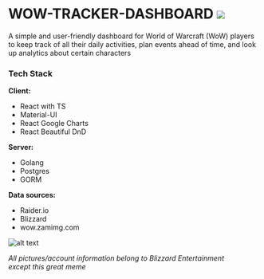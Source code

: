 # WOW-TRACKER-DASHBOARD <a href="https://www.linkedin.com/in/kattschmidt/"><img src="https://img.shields.io/badge/LinkedIn-0077B5?style=for-the-badge&logo=linkedin&logoColor=white"/> </a>

A simple and user-friendly dashboard for World of Warcraft (WoW) players to keep track of all their daily activities, plan events ahead of time, and look up analytics about certain characters

### Tech Stack

**Client:** 
- React with TS
- Material-UI
- React Google Charts
- React Beautiful DnD


**Server:** 
- Golang
- Postgres 
- GORM

**Data sources:**
- Raider.io
- Blizzard
- wow.zamimg.com

![alt text](https://i.redd.it/al5f1rbrrm341.jpg)  

*All pictures/account information belong to Blizzard Entertainment*  
*except this great meme*
